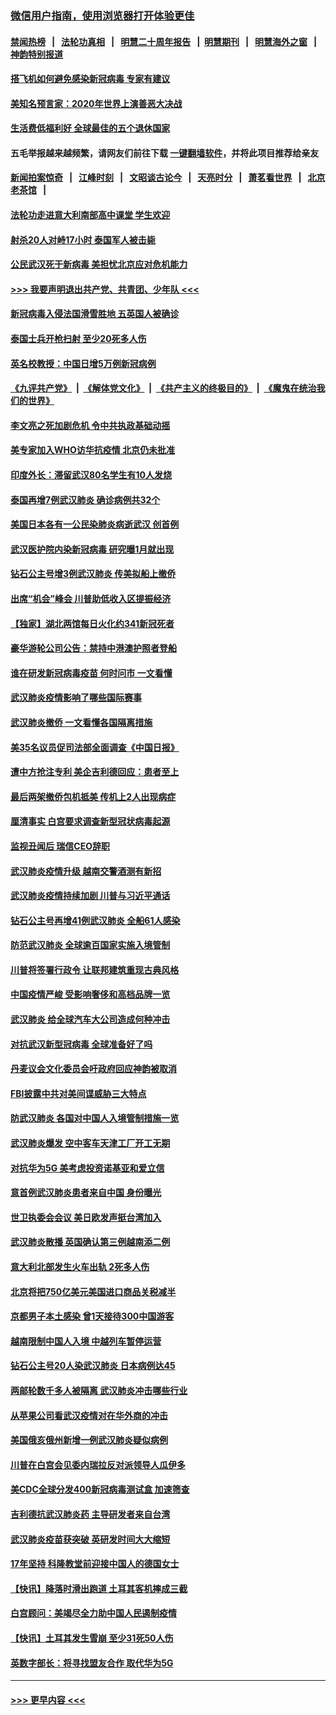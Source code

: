 ### [微信用户指南，使用浏览器打开体验更佳](https://github.com/gfw-breaker/banned-news1/blob/master/indexes/wechat-guide.md?t=0)
#### [禁闻热榜](热点新闻.md?t=0)  &nbsp;&nbsp;|&nbsp;&nbsp; [法轮功真相](https://github.com/gfw-breaker/truth/blob/master/README.md?t=0) &nbsp;&nbsp;|&nbsp;&nbsp; [明慧二十周年报告](https://github.com/gfw-breaker/mh-reports/blob/master/README.md?t=0) &nbsp;&nbsp;|&nbsp;&nbsp;[明慧期刊](https://github.com/gfw-breaker/mh-qikan) &nbsp;&nbsp;|&nbsp;&nbsp; [明慧海外之窗](https://github.com/gfw-breaker/mh-news/blob/master/README.md?t=0) &nbsp;&nbsp;|&nbsp;&nbsp; [神韵特别报道](https://github.com/gfw-breaker/mh-news/blob/master/shenyun.md?t=0)
#### [搭飞机如何避免感染新冠病毒 专家有建议](../pages/nsc418/n11853427.md?t=02092311) 
#### [美知名预言家：2020年世界上演善恶大决战](../pages/nsc418/n11855418.md?t=02092311) 
#### [生活费低福利好 全球最佳的五个退休国家](../pages/nsc418/n11848347.md?t=02092311) 
#### 五毛举报越来越频繁，请网友们前往下载 [一键翻墙软件](https://github.com/gfw-breaker/ssr-accounts)，并将此项目推荐给亲友
#### [新闻拍案惊奇](https://github.com/gfw-breaker/banned-news1/blob/master/pages/link4.md) &nbsp;&nbsp;|&nbsp;&nbsp; [江峰时刻](https://github.com/gfw-breaker/banned-news1/blob/master/pages/link4.md) &nbsp;&nbsp;|&nbsp;&nbsp; [文昭谈古论今](https://github.com/gfw-breaker/banned-news1/blob/master/pages/link4.md) &nbsp;&nbsp;|&nbsp;&nbsp; [天亮时分](https://github.com/gfw-breaker/banned-news1/blob/master/pages/link4.md) &nbsp;&nbsp;|&nbsp;&nbsp; [萧茗看世界](https://github.com/gfw-breaker/banned-news1/blob/master/pages/link4.md) &nbsp;&nbsp;|&nbsp;&nbsp; [北京老茶馆](https://github.com/gfw-breaker/banned-news1/blob/master/pages/link4.md) &nbsp;&nbsp;|&nbsp;&nbsp; 
#### [法轮功走进意大利南部高中课堂 学生欢迎](../pages/nsc418/n11853859.md?t=02092311) 
#### [射杀20人对峙17小时 泰国军人被击毙](../pages/nsc418/n11854869.md?t=02092311) 
#### [公民武汉死于新病毒 美担忧北京应对危机能力](../pages/nsc418/n11854331.md?t=02092311) 
#### [>>> 我要声明退出共产党、共青团、少年队 <<<](https://github.com/begood0513/goodnews/blob/master/quit/letter.md) 
#### [新冠病毒入侵法国滑雪胜地 五英国人被确诊](../pages/nsc418/n11854307.md?t=02092311) 
#### [泰国士兵开枪扫射 至少20死多人伤](../pages/nsc418/n11854276.md?t=02092311) 
#### [英名校教授：中国日增5万例新冠病例](../pages/nsc418/n11854174.md?t=02092311) 
#### [《九评共产党》](https://github.com/begood0513/9ping.md/blob/master/README.md) &nbsp;|&nbsp; [《解体党文化》](../../../../jtdwh.md/blob/master/README.md)  &nbsp;|&nbsp; [《共产主义的终极目的》](../../../../gczydzjmd.md/blob/master/README.md) &nbsp;|&nbsp; [《魔鬼在统治我们的世界》](../../../../mgztzwmdsj.md/blob/master/README.md) 
#### [李文亮之死加剧危机 令中共执政基础动摇](../pages/nsc418/n11854003.md?t=02092311) 
#### [美专家加入WHO访华抗疫情 北京仍未批准](../pages/nsc418/n11854043.md?t=02092311) 
#### [印度外长：滞留武汉80名学生有10人发烧](../pages/nsc418/n11853821.md?t=02092311) 
#### [泰国再增7例武汉肺炎 确诊病例共32个](../pages/nsc418/n11853808.md?t=02092311) 
#### [美国日本各有一公民染肺炎病逝武汉 创首例](../pages/nsc418/n11853509.md?t=02092311) 
#### [武汉医护院内染新冠病毒 研究曝1月就出现](../pages/nsc418/n11852928.md?t=02092311) 
#### [钻石公主号增3例武汉肺炎 传美拟船上撤侨](../pages/nsc418/n11853240.md?t=02092311) 
#### [出席“机会”峰会 川普助低收入区提振经济](../pages/nsc418/n11853232.md?t=02092311) 
#### [【独家】湖北两馆每日火化约341新冠死者](../pages/nsc418/n11845444.md?t=02092311) 
#### [豪华游轮公司公告：禁持中港澳护照者登船](../pages/nsc418/n11852761.md?t=02092311) 
#### [谁在研发新冠病毒疫苗 何时问市 一文看懂](../pages/nsc418/n11852840.md?t=02092311) 
#### [武汉肺炎疫情影响了哪些国际赛事](../pages/nsc418/n11852441.md?t=02092311) 
#### [武汉肺炎撤侨 一文看懂各国隔离措施](../pages/nsc418/n11844216.md?t=02092311) 
#### [美35名议员促司法部全面调查《中国日报》](../pages/nsc418/n11852435.md?t=02092311) 
#### [遭中方抢注专利 美企吉利德回应：患者至上](../pages/nsc418/n11852037.md?t=02092311) 
#### [最后两架撤侨包机抵美 传机上2人出现病症](../pages/nsc418/n11852173.md?t=02092311) 
#### [厘清事实 白宫要求调查新型冠状病毒起源](../pages/nsc418/n11852106.md?t=02092311) 
#### [监视丑闻后 瑞信CEO辞职](../pages/nsc418/n11852127.md?t=02092311) 
#### [武汉肺炎疫情升级 越南交警酒测有新招](../pages/nsc418/n11851632.md?t=02092311) 
#### [武汉肺炎疫情持续加剧 川普与习近平通话](../pages/nsc418/n11851613.md?t=02092311) 
#### [钻石公主号再增41例武汉肺炎 全船61人感染](../pages/nsc418/n11850401.md?t=02092311) 
#### [防范武汉肺炎 全球逾百国家实施入境管制](../pages/nsc418/n11850557.md?t=02092311) 
#### [川普将签署行政令 让联邦建筑重现古典风格](../pages/nsc418/n11850654.md?t=02092311) 
#### [中国疫情严峻 受影响奢侈和高档品牌一览](../pages/nsc418/n11850319.md?t=02092311) 
#### [武汉肺炎 给全球汽车大公司造成何种冲击](../pages/nsc418/n11850056.md?t=02092311) 
#### [对抗武汉新型冠病毒 全球准备好了吗](../pages/nsc418/n11850142.md?t=02092311) 
#### [丹麦议会文化委员会吁政府回应神韵被取消](../pages/nsc418/n11849312.md?t=02092311) 
#### [FBI披露中共对美间谍威胁三大特点](../pages/nsc418/n11849700.md?t=02092311) 
#### [防武汉肺炎 各国对中国人入境管制措施一览](../pages/nsc418/n11838726.md?t=02092311) 
#### [武汉肺炎爆发 空中客车天津工厂开工无期](../pages/nsc418/n11849634.md?t=02092311) 
#### [对抗华为5G 美考虑投资诺基亚和爱立信](../pages/nsc418/n11849510.md?t=02092311) 
#### [意首例武汉肺炎患者来自中国 身份曝光](../pages/nsc418/n11849454.md?t=02092311) 
#### [世卫执委会会议 美日欧发声挺台湾加入](../pages/nsc418/n11849433.md?t=02092311) 
#### [武汉肺炎散播 英国确认第三例越南添二例](../pages/nsc418/n11849439.md?t=02092311) 
#### [意大利北部发生火车出轨 2死多人伤](../pages/nsc418/n11848999.md?t=02092311) 
#### [北京将把750亿美元美国进口商品关税减半](../pages/nsc418/n11848896.md?t=02092311) 
#### [京都男子本土感染 曾1天接待300中国游客](../pages/nsc418/n11848641.md?t=02092311) 
#### [越南限制中国人入境 中越列车暂停运营](../pages/nsc418/n11847844.md?t=02092311) 
#### [钻石公主号20人染武汉肺炎 日本病例达45](../pages/nsc418/n11847823.md?t=02092311) 
#### [两邮轮数千多人被隔离 武汉肺炎冲击哪些行业](../pages/nsc418/n11847456.md?t=02092311) 
#### [从苹果公司看武汉疫情对在华外商的冲击](../pages/nsc418/n11847586.md?t=02092311) 
#### [美国俄亥俄州新增一例武汉肺炎疑似病例](../pages/nsc418/n11847714.md?t=02092311) 
#### [川普在白宫会见委内瑞拉反对派领导人瓜伊多](../pages/nsc418/n11847391.md?t=02092311) 
#### [美CDC全球分发400新冠病毒测试盒 加速筛查](../pages/nsc418/n11847260.md?t=02092311) 
#### [吉利德抗武汉肺炎药 主导研发者来自台湾](../pages/nsc418/n11847064.md?t=02092311) 
#### [武汉肺炎疫苗获突破 英研发时间大大缩短](../pages/nsc418/n11846915.md?t=02092311) 
#### [17年坚持 科隆教堂前迎接中国人的德国女士](../pages/nsc418/n11846781.md?t=02092311) 
#### [【快讯】降落时滑出跑道 土耳其客机摔成三截](../pages/nsc418/n11847021.md?t=02092311) 
#### [白宫顾问：美竭尽全力助中国人民遏制疫情](../pages/nsc418/n11846756.md?t=02092311) 
#### [【快讯】土耳其发生雪崩 至少31死50人伤](../pages/nsc418/n11846680.md?t=02092311) 
#### [英数字部长：将寻找盟友合作 取代华为5G](../pages/nsc418/n11846485.md?t=02092311) 

----
#### [ >>> 更早内容 <<< ](../indexes/nsc418-earlier.md)
